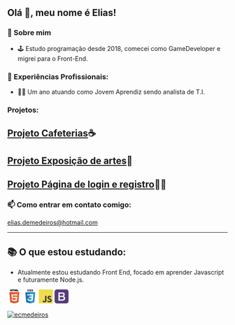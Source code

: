 ## Olá 👋, meu nome é Elias!

### 💬 Sobre mim
- 🕹️ Estudo programação desde 2018, comecei como GameDeveloper e migrei para o Front-End.


### 💼 Experiências Profissionais:
- 👨‍💻 Um ano atuando como Jovem Aprendiz sendo analista de T.I.

### Projetos:

## [Projeto Cafeterias](https://ecmedeiros.github.io/CafeDoVale/)☕
## [Projeto Exposição de artes](https://ecmedeiros.github.io/exibicao-de-artes/)🎨
## [Projeto Página de login e registro](https://ecmedeiros.github.io/login_page/)👨‍💻

### 📫 Como entrar em contato comigo:
elias.demedeiros@hotmail.com

----

## 📚 O que estou estudando:
- Atualmente estou estudando Front End, focado em aprender Javascript e futuramente Node.js.



<code><img height="32" src="https://raw.githubusercontent.com/github/explore/80688e429a7d4ef2fca1e82350fe8e3517d3494d/topics/html/html.png" alt="HTML5"/></code>
<code><img height="32" src="https://raw.githubusercontent.com/github/explore/80688e429a7d4ef2fca1e82350fe8e3517d3494d/topics/css/css.png" alt="CSS"/></code>
<code><img height="32" src="https://raw.githubusercontent.com/github/explore/80688e429a7d4ef2fca1e82350fe8e3517d3494d/topics/javascript/javascript.png" alt="Javascript"/></code>
<code><img height="32" src="https://raw.githubusercontent.com/github/explore/80688e429a7d4ef2fca1e82350fe8e3517d3494d/topics/bootstrap/bootstrap.png" alt="Bootstrap"/></code>

[![ecmedeiros](https://github-readme-stats.vercel.app/api?username=ecmedeiros&theme=dark)](https://github.com/anuraghazra/github-readme-stats)
